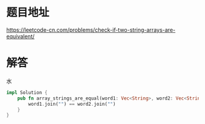 # 题目地址

<https://leetcode-cn.com/problems/check-if-two-string-arrays-are-equivalent/>

# 解答

水

```Rust
impl Solution {
    pub fn array_strings_are_equal(word1: Vec<String>, word2: Vec<String>) -> bool {
        word1.join("") == word2.join("")
    }
}
```
